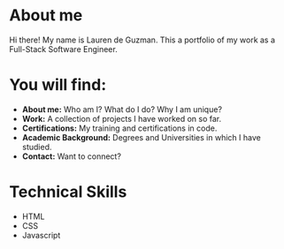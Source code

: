 # About me
Hi there! My name is Lauren de Guzman. This a portfolio of my work as a Full-Stack Software Engineer. 

# You will find:
- **About me:** Who am I? What do I do? Why I am unique?
- **Work:** A collection of projects I have worked on so far.
- **Certifications:** My training and certifications in code.
- **Academic Background:** Degrees and Universities in which I have studied.
- **Contact:** Want to connect? 

# Technical Skills
- HTML
- CSS
- Javascript
